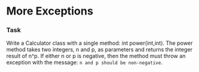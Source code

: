 # More Exceptions

### Task
Write a Calculator class with a single method: int power(int,int). The power method takes two integers, n and p, as parameters and returns the integer result of n^p. If either n or p is negative, then the method must throw an exception with the message: ```n and p should be non-negative```.
